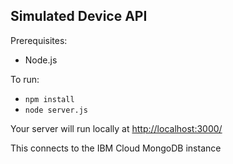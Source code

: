 ## Simulated Device API

Prerequisites:
- Node.js

To run:
- `npm install`
- `node server.js`

Your server will run locally at [http://localhost:3000/](http://localhost:3000/)

This connects to the IBM Cloud MongoDB instance
